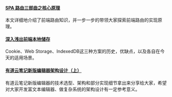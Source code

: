 
#### [SPA 路由三部曲之核心原理](https://mp.weixin.qq.com/s/DNVLuE8v0bNL3SSq7l1I_Q)
本文详细地介绍了前端路由知识，并一步一步的带领大家探索前端路由的实现原理。

#### [深入浅出前端本地储存](https://mp.weixin.qq.com/s/_DqXEfIrdHhy1z7ck7jwBw)
Cookie、Web Storage、IndexedDB这三种方案的历史，优缺点，以及各自在今天的适用场景。

#### [有道云笔记新版编辑器架构设计（上）](https://mp.weixin.qq.com/s/wIu_8yv69bR5pZwb6YYl0Q)
有道云笔记新版编辑器的技术选型、架构和部分实现细节拿出来分享给大家，希望对大家开发富文本编辑器、做复杂系统的架构设计有一定参考意义。
